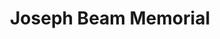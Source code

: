 ---
pid: CH1087
title: Joseph Beam Memorial
location_transcription: Cedar Park
zipcode: '19142'
outside_phl: 
neighborhood: Elmwood,Southwest Philadelphia
age: '28'
age_range: 20-29
instagram: 
image_file_name: CH_108.jpg
proposal_transcription: Perhaps a statue or some type of plaque. I'm not sure would
  be appropriate.
topic: Figure,History
topic_summary: 0, 0
type: Sculpture Statue,Plaque,Memorial
keywords_other: Historical figure
credit: Marcus Borton
image_labels: 
twitter: 
facebook: 
permalink: "/monuments/ch1087/"
layout: item-page
---